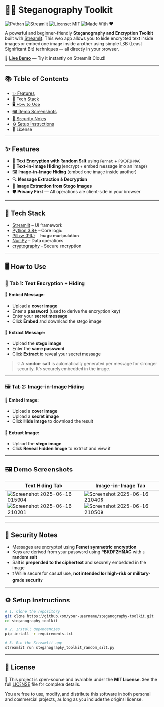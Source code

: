 # 🕵️‍♂️ Steganography Toolkit

![Python](https://img.shields.io/badge/Python-3.8+-blue?logo=python)
![Streamlit](https://img.shields.io/badge/Built%20With-Streamlit-red?logo=streamlit)
![License: MIT](https://img.shields.io/badge/License-MIT-green.svg)
![Made With ❤️](https://img.shields.io/badge/Made%20with-%E2%9D%A4-red)

A powerful and beginner-friendly **Steganography and Encryption Toolkit** built with [Streamlit](https://streamlit.io/). This web app allows you to hide encrypted text inside images or embed one image inside another using simple LSB (Least Significant Bit) techniques — all directly in your browser.

🚀 **[Live Demo](https://stegnography-toolkit-lladwds8paxcwnkbfucv4t.streamlit.app/)** — Try it instantly on Streamlit Cloud!

---

## 📚 Table of Contents

- [✨ Features](#-features)
- [🧪 Tech Stack](#-tech-stack)
- [🖥️ How to Use](#-how-to-use)
- [🖼️ Demo Screenshots](#-demo-screenshots)
- [🔐 Security Notes](#-security-notes)
- [⚙️ Setup Instructions](#-setup-instructions)
- [📄 License](#-license)

---

## ✨ Features

- 🔐 **Text Encryption with Random Salt** using `Fernet` + `PBKDF2HMAC`
- 📝 **Text-in-Image Hiding** (encrypt + embed message into an image)
- 🖼️ **Image-in-Image Hiding** (embed one image inside another)
- 🔍 **Message Extraction & Decryption**
- 🎯 **Image Extraction from Stego Images**
- 🛡️ **Privacy First** — All operations are client-side in your browser

---

## 🧪 Tech Stack

- [Streamlit](https://streamlit.io/) – UI framework
- [Python 3.8+](https://www.python.org/) – Core logic
- [Pillow (PIL)](https://pypi.org/project/Pillow/) – Image manipulation
- [NumPy](https://numpy.org/) – Data operations
- [cryptography](https://cryptography.io/) – Secure encryption

---

## 🖥️ How to Use

### 🔐 Tab 1: Text Encryption + Hiding

#### 🔸 Embed Message:
- Upload a **cover image**
- Enter a **password** (used to derive the encryption key)
- Enter your **secret message**
- Click **Embed** and download the stego image

#### 🔸 Extract Message:
- Upload the **stego image**
- Enter the **same password**
- Click **Extract** to reveal your secret message

> 💡 A **random salt** is automatically generated per message for stronger security. It's securely embedded in the image.

---

### 🖼️ Tab 2: Image-in-Image Hiding

#### 🔸 Embed Image:
- Upload a **cover image**
- Upload a **secret image**
- Click **Hide Image** to download the result

#### 🔸 Extract Image:
- Upload the **stego image**
- Click **Reveal Hidden Image** to extract and view it

---

## 🖼️ Demo Screenshots

| Text Hiding Tab | Image-in-Image Tab |
|-----------------|--------------------|
| ![Screenshot 2025-06-16 015904](https://github.com/user-attachments/assets/74e22b1d-b075-4f30-afc3-7cb9f0c80ae1)<br>![Screenshot 2025-06-16 210201](https://github.com/user-attachments/assets/b86964d3-4ff1-4c72-9a6e-90f80c8278dc) | ![Screenshot 2025-06-16 210408](https://github.com/user-attachments/assets/2c7a9caf-4ac3-4fde-aae1-3887e6e59469)<br>![Screenshot 2025-06-16 210509](https://github.com/user-attachments/assets/59b043e0-3398-407a-8ade-f00b1d6aba6b) |


---

## 🔐 Security Notes

- Messages are encrypted using **Fernet symmetric encryption**
- Keys are derived from your password using **PBKDF2HMAC** with a **random salt**
- Salt is **prepended to the ciphertext** and securely embedded in the image
- ❗ While secure for casual use, **not intended for high-risk or military-grade security**

---

## ⚙️ Setup Instructions

```bash
# 1. Clone the repository
git clone https://github.com/your-username/steganography-toolkit.git
cd steganography-toolkit

# 2. Install dependencies
pip install -r requirements.txt

# 3. Run the Streamlit app
streamlit run steganography_toolkit_random_salt.py
```

---

## 📄 License

📘 This project is open-source and available under the **MIT License**. See the full [LICENSE](LICENSE) file for complete details.

You are free to use, modify, and distribute this software in both personal and commercial projects, as long as you include the original license.
